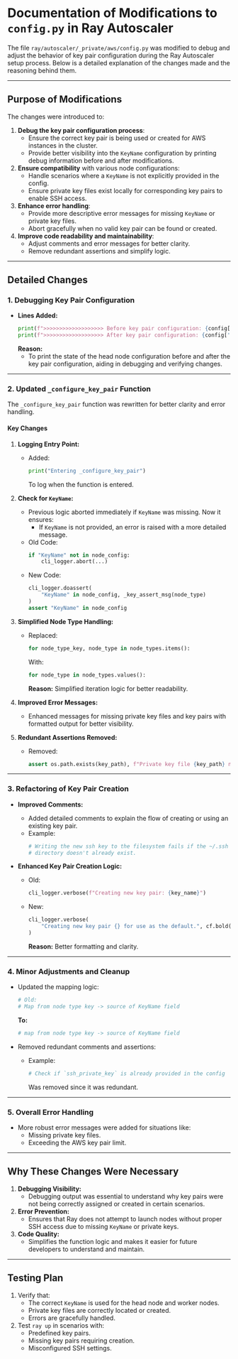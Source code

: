 # Documentation of Modifications to `config.py` in Ray Autoscaler

The file `ray/autoscaler/_private/aws/config.py` was modified to debug and adjust the behavior of key pair configuration during the Ray Autoscaler setup process. Below is a detailed explanation of the changes made and the reasoning behind them.

---

## **Purpose of Modifications**
The changes were introduced to:
1. **Debug the key pair configuration process**:
   - Ensure the correct key pair is being used or created for AWS instances in the cluster.
   - Provide better visibility into the `KeyName` configuration by printing debug information before and after modifications.
2. **Ensure compatibility** with various node configurations:
   - Handle scenarios where a `KeyName` is not explicitly provided in the config.
   - Ensure private key files exist locally for corresponding key pairs to enable SSH access.
3. **Enhance error handling**:
   - Provide more descriptive error messages for missing `KeyName` or private key files.
   - Abort gracefully when no valid key pair can be found or created.
4. **Improve code readability and maintainability**:
   - Adjust comments and error messages for better clarity.
   - Remove redundant assertions and simplify logic.

---

## **Detailed Changes**

### **1. Debugging Key Pair Configuration**
- **Lines Added:**
  ```python
  print(f">>>>>>>>>>>>>>>>>>> Before key pair configuration: {config['head_node']}")
  print(f">>>>>>>>>>>>>>>>>>> After key pair configuration: {config['head_node']}")
  ```
  **Reason:** 
  - To print the state of the head node configuration before and after the key pair configuration, aiding in debugging and verifying changes.

---

### **2. Updated `_configure_key_pair` Function**
The `_configure_key_pair` function was rewritten for better clarity and error handling.

#### **Key Changes**
1. **Logging Entry Point:**
   - Added:
     ```python
     print("Entering _configure_key_pair")
     ```
     To log when the function is entered.

2. **Check for `KeyName`:**
   - Previous logic aborted immediately if `KeyName` was missing. Now it ensures:
     - If `KeyName` is not provided, an error is raised with a more detailed message.
   - Old Code:
     ```python
     if "KeyName" not in node_config:
         cli_logger.abort(...)
     ```
   - New Code:
     ```python
     cli_logger.doassert(
         "KeyName" in node_config, _key_assert_msg(node_type)
     )
     assert "KeyName" in node_config
     ```

3. **Simplified Node Type Handling:**
   - Replaced:
     ```python
     for node_type_key, node_type in node_types.items():
     ```
     With:
     ```python
     for node_type in node_types.values():
     ```
     **Reason:** Simplified iteration logic for better readability.

4. **Improved Error Messages:**
   - Enhanced messages for missing private key files and key pairs with formatted output for better visibility.

5. **Redundant Assertions Removed:**
   - Removed:
     ```python
     assert os.path.exists(key_path), f"Private key file {key_path} not found for key pair {key_name}."
     ```

---

### **3. Refactoring of Key Pair Creation**
- **Improved Comments:**
  - Added detailed comments to explain the flow of creating or using an existing key pair.
  - Example:
    ```python
    # Writing the new ssh key to the filesystem fails if the ~/.ssh
    # directory doesn't already exist.
    ```

- **Enhanced Key Pair Creation Logic:**
  - Old:
    ```python
    cli_logger.verbose(f"Creating new key pair: {key_name}")
    ```
  - New:
    ```python
    cli_logger.verbose(
        "Creating new key pair {} for use as the default.", cf.bold(key_name)
    )
    ```
    **Reason:** Better formatting and clarity.

---

### **4. Minor Adjustments and Cleanup**
- Updated the mapping logic:
  ```python
  # Old:
  # Map from node type key -> source of KeyName field
  ```
  **To:**
  ```python
  # map from node type key -> source of KeyName field
  ```

- Removed redundant comments and assertions:
  - Example:
    ```python
    # Check if `ssh_private_key` is already provided in the config
    ```
    Was removed since it was redundant.

---

### **5. Overall Error Handling**
- More robust error messages were added for situations like:
  - Missing private key files.
  - Exceeding the AWS key pair limit.

---

## **Why These Changes Were Necessary**
1. **Debugging Visibility:**
   - Debugging output was essential to understand why key pairs were not being correctly assigned or created in certain scenarios.
2. **Error Prevention:**
   - Ensures that Ray does not attempt to launch nodes without proper SSH access due to missing `KeyName` or private keys.
3. **Code Quality:**
   - Simplifies the function logic and makes it easier for future developers to understand and maintain.

---

## **Testing Plan**
1. Verify that:
   - The correct `KeyName` is used for the head node and worker nodes.
   - Private key files are correctly located or created.
   - Errors are gracefully handled.
2. Test `ray up` in scenarios with:
   - Predefined key pairs.
   - Missing key pairs requiring creation.
   - Misconfigured SSH settings.
